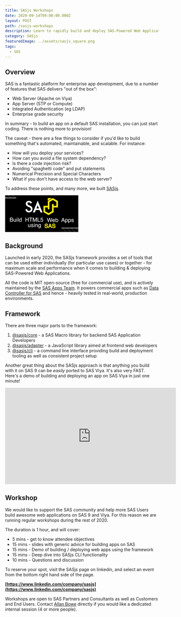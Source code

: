 ```yaml
---
title: SASjs Workshops
date: 2020-09-14T09:00:00.000Z
layout: POST
path: /sasjs-workshops
description: Learn to rapidly build and deploy SAS-Powered Web Applications on both SAS 9 and Viya using the SASjs framework
category: SASjs
featuredImage: ../assets/sasjs_square.png
tags:
  - SAS
---
```


## Overview

SAS is a fantastic platform for enterprise app development, due to a number of features that SAS delivers "out of the box":

- Web Server (Apache on Viya)
- App Server (STP or Compute)
- Integrated Authentication (eg LDAP)
- Enterprise grade security

In summary - to build an app on a default SAS installation, you can just start coding. There is nothing more to provision!

The caveat - there are a few things to consider if you'd like to build something that's automated, maintainable, and scalable. For instance:

- How will you deploy your services?
- How can you avoid a file system dependency?
- Is there a code injection risk?
- Avoiding "spaghetti code" and put statements
- Numerical Precision and Special Characters
- What if you don't have access to the web server?

To address these points, and many more, we built [SASjs](https://sasjs.io).

![SASjs](../assets/sasjs_240x120.png)

## Background

Launched in early 2020, the SASjs framework provides a set of tools that can be used either individually (for particular use cases) or together - for maximum scale and performance when it comes to building & deploying SAS-Powered Web Applications.

All the code is MIT open-source (free for commercial use), and is actively maintained by the [SAS Apps Team](https://sasapps.io/about). It powers commercial apps such as [Data Controller for SAS](https://datacontroller.io) and hence - heavily tested in real-world, production environments.

## Framework

There are three major parts to the framework:

1. [@sasjs/core](https://github.com/sasjs/core) - a SAS Macro library for backend SAS Application Developers
2. [@sasjs/adapter](https://github.com/sasjs/adapter) - a JavaScript library aimed at frontend web developers
3. [@sasjs/cli](https://github.com/sasjs/cli) - a command line interface providing build and deployment tooling as well as consistent project setup

Another great thing about the SASjs approach is that anything you build with it on SAS 9 can be _easily_ ported to SAS Viya. It's also very FAST. Here's a demo of building and deploying an app on SAS Viya in just one minute!

<iframe width="560" height="315" src="https://www.youtube.com/embed/WwGptgvSqSw" frameborder="0" allow="accelerometer; autoplay; encrypted-media; gyroscope; picture-in-picture" allowfullscreen></iframe>

## Workshop

We would like to support the SAS community and help more SAS Users build awesome web applications on SAS 9 and Viya. For this reason we are running regular workshops during the rest of 2020.

The duration is 1 hour, and will cover:

- 5 mins - get to know attendee objectives
- 15 mins - slides with generic advice for building apps on SAS
- 15 mins - Demo of building / deploying web apps using the framework
- 15 mins - Deep dive into SASjs CLI functionality
- 10 mins - Questions and discussion

To reserve your spot, visit the SASjs page on linkedin, and select an event from the bottom right hand side of the page.

**[https://www.linkedin.com/company/sasjs](https://www.linkedin.com/company/sasjs)**

Workshops are open to SAS Partners and Consultants as well as Customers and End Users. Contact [Allan Bowe](https://www.linkedin.com/in/allanbowe/) directly if you would like a dedicated internal session (4 or more people).
